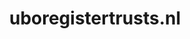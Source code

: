 ---
layout: post
title:  "uboregistertrusts.nl"
internal_url:  "/dutchgov/uboregistertrusts.nl.html"
categories: dutchgov
---